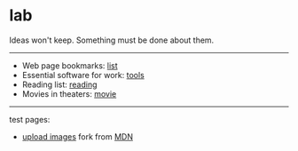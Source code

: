 # lab

Ideas won't keep. Something must be done about them.

----

- Web page bookmarks: [list](http://lab.devnotes.org/list.html)
- Essential software for work: [tools](http://lab.devnotes.org/tools.html)
- Reading list: [reading](http://lab.devnotes.org/reading.html)
- Movies in theaters: [movie](http://lab.devnotes.org/movie.html)

----

test pages:

- [upload images](http://lab.devnotes.org/test/uploadImage.html) fork from [MDN](https://developer.mozilla.org/en-US/docs/Web/HTML/Element/input/file)

